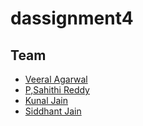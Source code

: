 # dassignment4




## Team 
* [Veeral Agarwal](https://github.com/veeral-agarwal)
* [P,Sahithi Reddy](https://github.com/psahithireddy)
* [Kunal Jain](https://github.com/kjain1810)
* [Siddhant Jain](https://github.com/siddhant2001)
